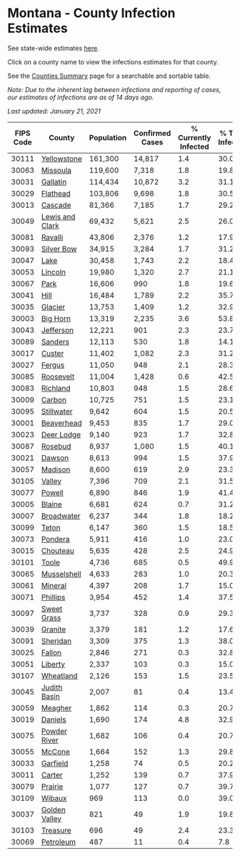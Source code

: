 # Montana - County Infection Estimates

See state-wide estimates [here](/infections/us-mt).

Click on a county name to view the infections estimates for that county.

See the [Counties Summary](/infections/summary-counties) page for a searchable and sortable table.

*Note: Due to the inherent lag between infections and reporting of cases, our estimates of infections are as of 14 days ago.*

*Last updated: January 21, 2021*

|   FIPS Code |                             County |   Population |   Confirmed Cases |   % Currently Infected |   % Total Infected |
|-------------|------------------------------------|--------------|-------------------|------------------------|--------------------|
|       30111 |         [Yellowstone](yellowstone) |      161,300 |            14,817 |                    1.4 |               30.0 |
|       30063 |               [Missoula](missoula) |      119,600 |             7,318 |                    1.8 |               19.8 |
|       30031 |               [Gallatin](gallatin) |      114,434 |            10,872 |                    3.2 |               31.1 |
|       30029 |               [Flathead](flathead) |      103,806 |             9,698 |                    1.8 |               30.5 |
|       30013 |                 [Cascade](cascade) |       81,366 |             7,185 |                    1.7 |               29.2 |
|       30049 | [Lewis and Clark](lewis-and-clark) |       69,432 |             5,621 |                    2.5 |               26.0 |
|       30081 |                 [Ravalli](ravalli) |       43,806 |             2,376 |                    1.2 |               17.9 |
|       30093 |           [Silver Bow](silver-bow) |       34,915 |             3,284 |                    1.7 |               31.2 |
|       30047 |                       [Lake](lake) |       30,458 |             1,743 |                    2.2 |               18.4 |
|       30053 |                 [Lincoln](lincoln) |       19,980 |             1,320 |                    2.7 |               21.1 |
|       30067 |                       [Park](park) |       16,606 |               990 |                    1.8 |               19.6 |
|       30041 |                       [Hill](hill) |       16,484 |             1,789 |                    2.2 |               35.7 |
|       30035 |                 [Glacier](glacier) |       13,753 |             1,409 |                    1.2 |               32.9 |
|       30003 |               [Big Horn](big-horn) |       13,319 |             2,235 |                    3.6 |               53.8 |
|       30043 |             [Jefferson](jefferson) |       12,221 |               901 |                    2.3 |               23.7 |
|       30089 |                 [Sanders](sanders) |       12,113 |               530 |                    1.8 |               14.1 |
|       30017 |                   [Custer](custer) |       11,402 |             1,082 |                    2.3 |               31.2 |
|       30027 |                   [Fergus](fergus) |       11,050 |               948 |                    2.1 |               28.3 |
|       30085 |             [Roosevelt](roosevelt) |       11,004 |             1,428 |                    0.6 |               42.5 |
|       30083 |               [Richland](richland) |       10,803 |               948 |                    1.5 |               28.6 |
|       30009 |                   [Carbon](carbon) |       10,725 |               751 |                    1.5 |               23.1 |
|       30095 |           [Stillwater](stillwater) |        9,642 |               604 |                    1.5 |               20.5 |
|       30001 |           [Beaverhead](beaverhead) |        9,453 |               835 |                    1.7 |               29.0 |
|       30023 |           [Deer Lodge](deer-lodge) |        9,140 |               923 |                    1.7 |               32.8 |
|       30087 |                 [Rosebud](rosebud) |        8,937 |             1,080 |                    1.5 |               40.1 |
|       30021 |                   [Dawson](dawson) |        8,613 |               994 |                    1.5 |               37.9 |
|       30057 |                 [Madison](madison) |        8,600 |               619 |                    2.9 |               23.3 |
|       30105 |                   [Valley](valley) |        7,396 |               709 |                    2.1 |               31.5 |
|       30077 |                   [Powell](powell) |        6,890 |               846 |                    1.9 |               41.4 |
|       30005 |                   [Blaine](blaine) |        6,681 |               624 |                    0.7 |               31.2 |
|       30007 |           [Broadwater](broadwater) |        6,237 |               344 |                    1.8 |               18.2 |
|       30099 |                     [Teton](teton) |        6,147 |               360 |                    1.5 |               18.5 |
|       30073 |                 [Pondera](pondera) |        5,911 |               416 |                    1.0 |               23.0 |
|       30015 |               [Chouteau](chouteau) |        5,635 |               428 |                    2.5 |               24.9 |
|       30101 |                     [Toole](toole) |        4,736 |               685 |                    0.5 |               49.9 |
|       30065 |         [Musselshell](musselshell) |        4,633 |               283 |                    1.0 |               20.3 |
|       30061 |                 [Mineral](mineral) |        4,397 |               208 |                    1.7 |               15.0 |
|       30071 |               [Phillips](phillips) |        3,954 |               452 |                    1.4 |               37.5 |
|       30097 |         [Sweet Grass](sweet-grass) |        3,737 |               328 |                    0.9 |               29.3 |
|       30039 |                 [Granite](granite) |        3,379 |               181 |                    1.2 |               17.6 |
|       30091 |               [Sheridan](sheridan) |        3,309 |               375 |                    1.3 |               38.0 |
|       30025 |                   [Fallon](fallon) |        2,846 |               271 |                    0.3 |               32.8 |
|       30051 |                 [Liberty](liberty) |        2,337 |               103 |                    0.3 |               15.0 |
|       30107 |             [Wheatland](wheatland) |        2,126 |               153 |                    1.5 |               23.5 |
|       30045 |       [Judith Basin](judith-basin) |        2,007 |                81 |                    0.4 |               13.4 |
|       30059 |                 [Meagher](meagher) |        1,862 |               114 |                    0.3 |               20.7 |
|       30019 |                 [Daniels](daniels) |        1,690 |               174 |                    4.8 |               32.9 |
|       30075 |       [Powder River](powder-river) |        1,682 |               106 |                    0.4 |               20.7 |
|       30055 |                   [McCone](mccone) |        1,664 |               152 |                    1.3 |               29.8 |
|       30033 |               [Garfield](garfield) |        1,258 |                74 |                    0.5 |               20.2 |
|       30011 |                   [Carter](carter) |        1,252 |               139 |                    0.7 |               37.9 |
|       30079 |                 [Prairie](prairie) |        1,077 |               127 |                    0.7 |               39.7 |
|       30109 |                   [Wibaux](wibaux) |          969 |               113 |                    0.0 |               39.0 |
|       30037 |     [Golden Valley](golden-valley) |          821 |                49 |                    1.9 |               19.8 |
|       30103 |               [Treasure](treasure) |          696 |                49 |                    2.4 |               23.3 |
|       30069 |             [Petroleum](petroleum) |          487 |                11 |                    0.4 |                7.8 |